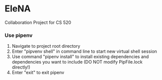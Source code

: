 # EleNA
Collaboration Project for CS 520

### Use pipenv
1. Navigate to project root directory
2. Enter "pipvenv shell" in command line to start new virtual shell session
3. Use command "pipenv install" to install existing dependencies and dependencies you want to include (DO NOT modify PipFile.lock directly!)
3. Enter "exit" to exit pipenv